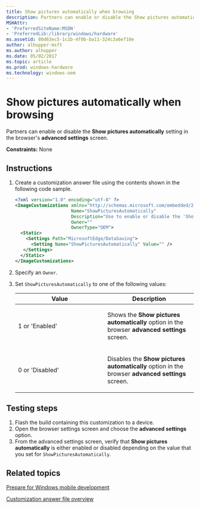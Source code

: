 ```yaml
---
title: Show pictures automatically when browsing
description: Partners can enable or disable the Show pictures automatically setting in the browser's advanced settings screen.
MSHAttr:
- 'PreferredSiteName:MSDN'
- 'PreferredLib:/library/windows/hardware'
ms.assetid: 80d63ec5-1c1b-4f0b-ba11-324c3a6ef10e
author: alhopper-msft
ms.author: alhopper
ms.date: 05/02/2017
ms.topic: article
ms.prod: windows-hardware
ms.technology: windows-oem
---
```

# Show pictures automatically when browsing

Partners can enable or disable the **Show pictures automatically** setting in the browser's **advanced settings** screen.

<a href="" id="constraints---none"></a>**Constraints:** None

## Instructions

1. Create a customization answer file using the contents shown in the following code sample.

    ```XML
    <?xml version="1.0" encoding="utf-8" ?>
    <ImageCustomizations xmlns="http://schemas.microsoft.com/embedded/2004/10/ImageUpdate"
                         Name="ShowPicturesAutomatically"
                         Description="Use to enable or disable the 'Show pictures automatically' setting in the browser's advanced settings screen."
                         Owner=""
                         OwnerType="OEM">
      <Static>
        <Settings Path="MicrosoftEdge/DataSaving">
          <Setting Name="ShowPicturesAutomatically" Value="" />
       </Settings>
      </Static>
    </ImageCustomizations>
    ```

1. Specify an `Owner`.
1. Set `ShowPicturesAutomatically` to one of the following values:

    <table>
    <colgroup>
    <col width="50%" />
    <col width="50%" />
    </colgroup>
    <thead>
    <tr class="header">
    <th>Value</th>
    <th>Description</th>
    </tr>
    </thead>
    <tbody>
    <tr class="odd">
    <td><p>1 or 'Enabled'</p></td>
    <td><p>Shows the <strong>Show pictures automatically</strong> option in the browser <strong>advanced settings</strong> screen.</p></td>
    </tr>
    <tr class="even">
    <td><p>0 or 'Disabled'</p></td>
    <td><p>Disables the <strong>Show pictures automatically</strong> option in the browser <strong>advanced settings</strong> screen.</p></td>
    </tr>
    </tbody>
    </table>

## Testing steps

1. Flash the build containing this customization to a device.
1. Open the browser settings screen and choose the **advanced settings** option.
1. From the advanced settings screen, verify that **Show pictures automatically** is either enabled or disabled depending on the value that you set for `ShowPicturesAutomatically`.

## Related topics

[Prepare for Windows mobile development](https://docs.microsoft.com/en-us/windows-hardware/manufacture/mobile/preparing-for-windows-mobile-development)

[Customization answer file overview](https://docs.microsoft.com/en-us/windows-hardware/customize/mobile/mcsf/customization-answer-file)
